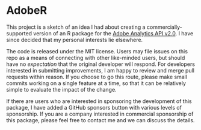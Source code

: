 # AdobeR

This project is a sketch of an idea I had about creating a commercially-supported version of an R package for the [Adobe Analytics API v2.0](https://github.com/AdobeDocs/analytics-2.0-apis). I have since decided that my personal interests lie elsewhere.

The code is released under the MIT license. Users may file issues on this repo as a means of connecting with other like-minded users, but should have no _expectation_ that the original developer will respond. For developers interested in submitting improvements, I am happy to review and merge pull requests within reason. If you choose to go this route, please make small commits working on a single feature at a time, so that it can be relatively simple to evaluate the impact of the change.

If there are users who are interested in sponsoring the development of this package, I have added a GitHub sponsors button with various levels of sponsorship. If you are a company interested in commercial sponsorship of this package, please feel free to contact me and we can discuss the details.
